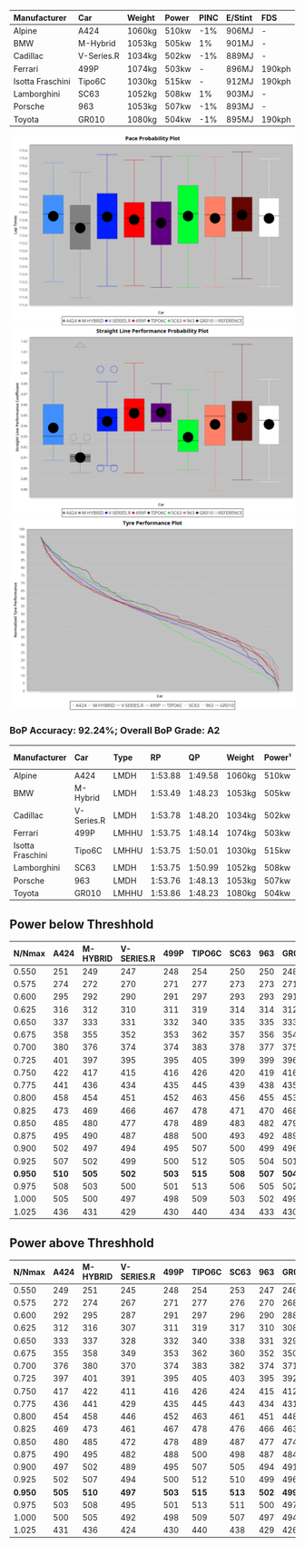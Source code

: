 | Manufacturer     | Car        | Weight | Power | PINC    | E/Stint | FDS     |
|:-|:-|:-|:-|:-|:-|:-|
| Alpine           | A424       | 1060kg | 510kw | -1%     | 906MJ   |    -    |
| BMW              | M-Hybrid   | 1053kg | 505kw | 1%      | 901MJ   |    -    |
| Cadillac         | V-Series.R | 1034kg | 502kw | -1%     | 889MJ   |    -    |
| Ferrari          | 499P       | 1074kg | 503kw |    -    | 896MJ   | 190kph  |
| Isotta Fraschini | Tipo6C     | 1030kg | 515kw |    -    | 912MJ   | 190kph  |
| Lamborghini      | SC63       | 1052kg | 508kw | 1%      | 903MJ   |    -    |
| Porsche          | 963        | 1053kg | 507kw | -1%     | 893MJ   |    -    |
| Toyota           | GR010      | 1080kg | 504kw | -1%     | 895MJ   | 190kph  |

![PACECHART](./IMG/ACOMETHOD.png)
![STRAIGHTLINEPERFORMANCECHART](./IMG/ACOMETHOD_sp.png)
![TYREPERFORMANCECHART](./IMG/ACOMETHOD_tw.png)

### BoP Accuracy: 92.24%; Overall BoP Grade: A2
| Manufacturer     | Car        | Type  | RP      | QP      | Weight | Power¹ | Threshhold | PINC    | Power² | E/Stint | AVG Vmax  | FDS     | RDLC | L/Stint | BOP-Grade | Model Accuracy | Model Points | Match%  |
|:-|:-|:-|:-|:-|:-|:-|:-|:-|:-|:-|:-|:-|:-|:-|:-|:-|:-|:-|
| Alpine           | A424       | LMDH  | 1:53.88 | 1:49.58 | 1060kg | 510kw  | 210.0kph   | -1%     | 505kw  |  906MJ  | 276.18kph |    -    | 1.00 | 35      | +C2       | 100.00%        | 642          | 74.57%  |
| BMW              | M-Hybrid   | LMDH  | 1:53.49 | 1:48.23 | 1053kg | 505kw  | 210.0kph   | 1%      | 510kw  |  901MJ  | 273.56kph |    -    | 1.01 | 35      | -B1       | 100.00%        | 1714         | 86.16%  |
| Cadillac         | V-Series.R | LMDH  | 1:53.78 | 1:48.20 | 1034kg | 502kw  | 210.0kph   | -1%     | 497kw  |  889MJ  | 277.09kph |    -    | 1.02 | 35      | ~A1       | 98.95%         | 2271         | 100.00% |
| Ferrari          | 499P       | LMHHU | 1:53.75 | 1:48.14 | 1074kg | 503kw  | 210.0kph   |    -    | 503kw  |  896MJ  | 277.15kph | 190kph  | 1.02 | 35      | ~A1       | 99.93%         | 2718         | 99.36%  |
| Isotta Fraschini | Tipo6C     | LMHHU | 1:53.75 | 1:50.01 | 1030kg | 515kw  | 210.0kph   |    -    | 515kw  |  912MJ  | 280.56kph | 190kph  | 1.08 | 35      | +C1       | 92.36%         | 133          | 77.79%  |
| Lamborghini      | SC63       | LMDH  | 1:53.75 | 1:50.99 | 1052kg | 508kw  | 210.0kph   | 1%      | 513kw  |  903MJ  | 275.75kph |    -    | 1.04 | 35      | ~A1       | 96.54%         | 418          | 100.00% |
| Porsche          | 963        | LMDH  | 1:53.76 | 1:48.13 | 1053kg | 507kw  | 210.0kph   | -1%     | 502kw  |  893MJ  | 276.70kph |    -    | 1.00 | 35      | ~A1       | 99.98%         | 6168         | 100.00% |
| Toyota           | GR010      | LMHHU | 1:53.86 | 1:48.23 | 1080kg | 504kw  | 210.0kph   | -1%     | 499kw  |  895MJ  | 276.06kph | 190kph  | 1.01 | 35      | ~A1       | 98.53%         | 3557         | 100.00% |

## Power below Threshhold
| N/Nmax    | A424    | M-HYBRID | V-SERIES.R | 499P    | TIPO6C  | SC63    | 963     | GR010   |
|:-|:-|:-|:-|:-|:-|:-|:-|:-|
|  0.550    |  251    |  249     |  247       |  248    |  254    |  250    |  250    |  248    |
|  0.575    |  274    |  272     |  270       |  271    |  277    |  273    |  273    |  271    |
|  0.600    |  295    |  292     |  290       |  291    |  297    |  293    |  293    |  291    |
|  0.625    |  316    |  312     |  310       |  311    |  319    |  314    |  314    |  312    |
|  0.650    |  337    |  333     |  331       |  332    |  340    |  335    |  335    |  333    |
|  0.675    |  358    |  355     |  352       |  353    |  362    |  357    |  356    |  354    |
|  0.700    |  380    |  376     |  374       |  374    |  383    |  378    |  377    |  375    |
|  0.725    |  401    |  397     |  395       |  395    |  405    |  399    |  399    |  396    |
|  0.750    |  422    |  417     |  415       |  416    |  426    |  420    |  419    |  416    |
|  0.775    |  441    |  436     |  434       |  435    |  445    |  439    |  438    |  435    |
|  0.800    |  458    |  454     |  451       |  452    |  463    |  456    |  455    |  453    |
|  0.825    |  473    |  469     |  466       |  467    |  478    |  471    |  470    |  468    |
|  0.850    |  485    |  480     |  477       |  478    |  489    |  483    |  482    |  479    |
|  0.875    |  495    |  490     |  487       |  488    |  500    |  493    |  492    |  489    |
|  0.900    |  502    |  497     |  494       |  495    |  507    |  500    |  499    |  496    |
|  0.925    |  507    |  502     |  499       |  500    |  512    |  505    |  504    |  501    |
| **0.950** | **510** | **505**  | **502**    | **503** | **515** | **508** | **507** | **504** |
|  0.975    |  508    |  503     |  500       |  501    |  513    |  506    |  505    |  502    |
|  1.000    |  505    |  500     |  497       |  498    |  509    |  503    |  502    |  499    |
|  1.025    |  436    |  431     |  429       |  430    |  440    |  434    |  433    |  430    |

## Power above Threshhold
| N/Nmax    | A424    | M-HYBRID | V-SERIES.R | 499P    | TIPO6C  | SC63    | 963     | GR010   |
|:-|:-|:-|:-|:-|:-|:-|:-|:-|
|  0.550    |  249    |  251     |  245       |  248    |  254    |  253    |  247    |  246    |
|  0.575    |  272    |  274     |  267       |  271    |  277    |  276    |  270    |  268    |
|  0.600    |  292    |  295     |  287       |  291    |  297    |  296    |  290    |  288    |
|  0.625    |  312    |  316     |  307       |  311    |  319    |  317    |  310    |  308    |
|  0.650    |  333    |  337     |  328       |  332    |  340    |  338    |  331    |  329    |
|  0.675    |  355    |  358     |  349       |  353    |  362    |  360    |  352    |  350    |
|  0.700    |  376    |  380     |  370       |  374    |  383    |  382    |  374    |  371    |
|  0.725    |  397    |  401     |  391       |  395    |  405    |  403    |  395    |  392    |
|  0.750    |  417    |  422     |  411       |  416    |  426    |  424    |  415    |  412    |
|  0.775    |  436    |  441     |  429       |  435    |  445    |  443    |  434    |  431    |
|  0.800    |  454    |  458     |  446       |  452    |  463    |  461    |  451    |  448    |
|  0.825    |  469    |  473     |  461       |  467    |  478    |  476    |  466    |  463    |
|  0.850    |  480    |  485     |  472       |  478    |  489    |  487    |  477    |  474    |
|  0.875    |  490    |  495     |  482       |  488    |  500    |  498    |  487    |  484    |
|  0.900    |  497    |  502     |  489       |  495    |  507    |  505    |  494    |  491    |
|  0.925    |  502    |  507     |  494       |  500    |  512    |  510    |  499    |  496    |
| **0.950** | **505** | **510**  | **497**    | **503** | **515** | **513** | **502** | **499** |
|  0.975    |  503    |  508     |  495       |  501    |  513    |  511    |  500    |  497    |
|  1.000    |  500    |  505     |  492       |  498    |  509    |  507    |  497    |  494    |
|  1.025    |  431    |  436     |  424       |  430    |  440    |  438    |  429    |  426    |
